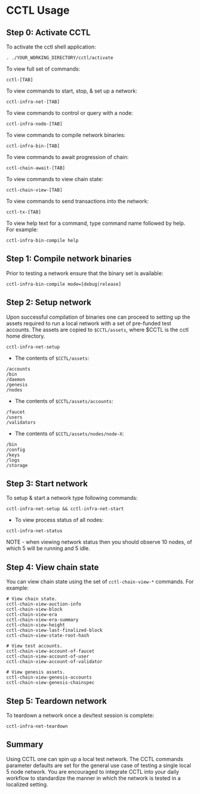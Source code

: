 # CCTL Usage

## Step 0: Activate CCTL

To activate the cctl shell application:

```
. ./YOUR_WORKING_DIRECTORY/cctl/activate
```

To view full set of commands:  

```
cctl-[TAB]
```

To view commands to start, stop, & set up a network:

```
cctl-infra-net-[TAB]
```

To view commands to control or query with a node:

```
cctl-infra-node-[TAB]
```

To view commands to compile network binaries:

```
cctl-infra-bin-[TAB]
```

To view commands to await progression of chain:

```
cctl-chain-await-[TAB]
```

To view commands to view chain state:

```
cctl-chain-view-[TAB]
```

To view commands to send transactions into the network:

```
cctl-tx-[TAB]
```

To view help text for a command, type command name followed by help. For example:

```
cctl-infra-bin-compile help
```

## Step 1: Compile network binaries

Prior to testing a network ensure that the binary set is available:

```
cctl-infra-bin-compile mode=[debug|release]
```

## Step 2: Setup network

Upon successful compilation of binaries one can proceed to setting up the assets required to run a local network with a set of pre-funded test accounts.  The assets are copied to `$CCTL/assets`, where $CCTL is the cctl home directory.  

```
cctl-infra-net-setup
```

- The contents of `$CCTL/assets`:

```
/accounts
/bin
/daemon
/genesis
/nodes
```

- The contents of `$CCTL/assets/accounts`:

```
/faucet
/users
/validators
```

- The contents of `$CCTL/assets/nodes/node-X`:

```
/bin
/config
/keys
/logs
/storage
```

## Step 3: Start network

To setup & start a network type following commands:

```
cctl-infra-net-setup && cctl-infra-net-start
```

- To view process status of all nodes:

```
cctl-infra-net-status
```

NOTE - when viewing network status then you should observe 10 nodes, of which 5 will be running and 5 idle. 

## Step 4: View chain state

You can view chain state using the set of `cctl-chain-view-*` commands.  For example:

```
# View chain state.
cctl-chain-view-auction-info
cctl-chain-view-block
cctl-chain-view-era
cctl-chain-view-era-summary
cctl-chain-view-height
cctl-chain-view-last-finalized-block
cctl-chain-view-state-root-hash

# View test accounts.
cctl-chain-view-account-of-faucet
cctl-chain-view-account-of-user
cctl-chain-view-account-of-validator

# View genesis assets.
cctl-chain-view-genesis-accounts
cctl-chain-view-genesis-chainspec
```

## Step 5: Teardown network

To teardown a network once a dev/test session is complete:

```
cctl-infra-net-teardown
```

## Summary

Using CCTL one can spin up a local test network.  The CCTL commands parameter defaults are set for the general use case of testing a single local 5 node network.  You are encouraged to integrate CCTL into your daily workflow to standardize the manner in which the network is tested in a localized setting.
